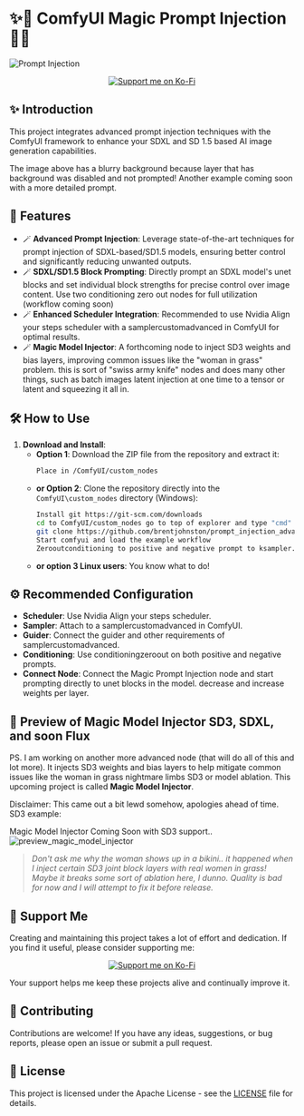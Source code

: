 # ✨🔮 ComfyUI Magic Prompt Injection 🔮✨

![Prompt Injection](https://github.com/DataCTE/prompt_injection/assets/23625562/25d61586-935d-4afa-9709-6874f3e62783)

<p align="center">
  <a href="https://ko-fi.com/311_code"><img src="https://img.shields.io/badge/Support%20Me-Ko--Fi-red?style=for-the-badge&logo=ko-fi&logoColor=white" alt="Support me on Ko-Fi"></a>

## ✨ Introduction

This project integrates advanced prompt injection techniques with the ComfyUI framework to enhance your SDXL and SD 1.5 based AI image generation capabilities. 

The image above has a blurry background because layer that has background was disabled and not prompted! Another example coming soon with a more detailed prompt.

## 🔮 Features

- 🪄 **Advanced Prompt Injection**: Leverage state-of-the-art techniques for prompt injection of SDXL-based/SD1.5 models, ensuring better control and significantly reducing unwanted outputs.
- 🪄 **SDXL/SD1.5 Block Prompting**: Directly prompt an SDXL model's unet blocks and set individual block strengths for precise control over image content. Use two conditioning zero out nodes for full utilization (workflow coming soon)
- 🪄 **Enhanced Scheduler Integration**: Recommended to use Nvidia Align your steps scheduler with a samplercustomadvanced in ComfyUI for optimal results.
- 🪄 **Magic Model Injector**: A forthcoming node to inject SD3 weights and bias layers, improving common issues like the "woman in grass" problem. this is sort of "swiss army knife" nodes and does many other things, such as batch images latent injection at one time to a tensor or latent and squeezing it all in.

## 🛠️ How to Use

1. **Download and Install**:
    - **Option 1**: Download the ZIP file from the repository and extract it:
      ```sh
      Place in /ComfyUI/custom_nodes
      ```
    - **or Option 2**: Clone the repository directly into the `ComfyUI\custom_nodes` directory (Windows):
      ```sh
      Install git https://git-scm.com/downloads
      cd to ComfyUI/custom_nodes go to top of explorer and type "cmd"
      git clone https://github.com/brentjohnston/prompt_injection_advanced.git
      Start comfyui and load the example workflow
      Zerooutconditioning to positive and negative prompt to ksampler. Use this node instead to prompt, but you can do it either way.
      ```
    - **or option 3 Linux users**: You know what to do!

## ⚙️ Recommended Configuration

- **Scheduler**: Use Nvidia Align your steps scheduler.
- **Sampler**: Attach to a samplercustomadvanced in ComfyUI.
- **Guider**: Connect the guider and other requirements of samplercustomadvanced.
- **Conditioning**: Use conditioningzeroout on both positive and negative prompts.
- **Connect Node**: Connect the Magic Prompt Injection node and start prompting directly to unet blocks in the model. decrease and increase weights per layer.

## 🔮 Preview of Magic Model Injector SD3, SDXL, and soon Flux

PS. I am working on another more advanced node (that will do all of this and lot more). It injects SD3 weights and bias layers to help mitigate common issues like the woman in grass nightmare limbs SD3 or model ablation. This upcoming project is called **Magic Model Injector**.

Disclaimer: This came out a bit lewd somehow, apologies ahead of time. SD3 example:

Magic Model Injector Coming Soon with SD3 support.. ![preview_magic_model_injector](https://github.com/DataCTE/prompt_injection/assets/23625562/83d84b79-1372-4891-9c53-238f769e637b)

> *Don't ask me why the woman shows up in a bikini.. it happened when I inject certain SD3 joint block layers with real women in grass! Maybe it breaks some sort of ablation here, I dunno. Quality is bad for now and I will attempt to fix it before release.*

## 💖 Support Me

Creating and maintaining this project takes a lot of effort and dedication. If you find it useful, please consider supporting me:

<p align="center">
  <a href="https://ko-fi.com/311_code" target="_blank"><img src="https://img.shields.io/badge/Support%20Me-Ko--Fi-red?style=for-the-badge&logo=ko-fi&logoColor=white" alt="Support me on Ko-Fi"></a>
</p>

Your support helps me keep these projects alive and continually improve it.

## 🤝 Contributing

Contributions are welcome! If you have any ideas, suggestions, or bug reports, please open an issue or submit a pull request.

## 📜 License

This project is licensed under the Apache License - see the [LICENSE](LICENSE) file for details.
